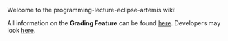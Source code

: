 Welcome to the programming-lecture-eclipse-artemis wiki!

All information on the **Grading Feature** can be found [here](Grading).
Developers may look [here](Grading-Dev).